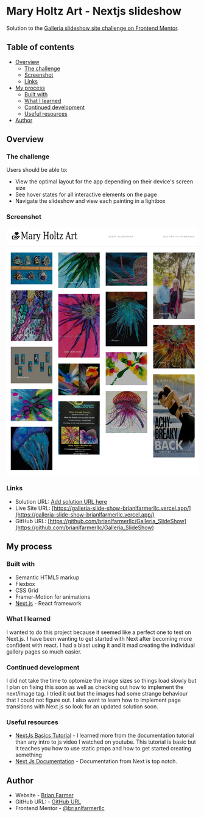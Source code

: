 # Mary Holtz Art - Nextjs slideshow

Solution to the [Galleria slideshow site challenge on Frontend Mentor](https://www.frontendmentor.io/challenges/galleria-slideshow-site-tEA4pwsa6).

## Table of contents

- [Overview](#overview)
  - [The challenge](#the-challenge)
  - [Screenshot](#screenshot)
  - [Links](#links)
- [My process](#my-process)
  - [Built with](#built-with)
  - [What I learned](#what-i-learned)
  - [Continued development](#continued-development)
  - [Useful resources](#useful-resources)
- [Author](#author)

## Overview

### The challenge

Users should be able to:

- View the optimal layout for the app depending on their device's screen size
- See hover states for all interactive elements on the page
- Navigate the slideshow and view each painting in a lightbox

### Screenshot

![](https://raw.githubusercontent.com/biomassives/maryholtz_art_react_slideshow/main/Screenshot%202023-03-03%20at%2017-56-31%20Mary%20Holtz%20Art.png)


### Links

- Solution URL: [Add solution URL here](https://your-solution-url.com)
- Live Site URL: [https://galleria-slide-show-brianlfarmerllc.vercel.app/](https://galleria-slide-show-brianlfarmerllc.vercel.app/)
- GitHub URL: [https://github.com/brianlfarmerllc/Galleria_SlideShow](https://github.com/brianlfarmerllc/Galleria_SlideShow)

## My process

### Built with

- Semantic HTML5 markup
- Flexbox
- CSS Grid
- Framer-Motion for animations
- [Next.js](https://nextjs.org/) - React framework

### What I learned

I wanted to do this project because it seemed like a perfect one to test on Next.js. I have been wanting to get started with Next after becoming more confident with react. I had a blast using it and it mad creating the individual gallery pages so much easier.

### Continued development

I did not take the time to optomize the image sizes so things load slowly but I plan on fixing this soon as well as checking out how to implement the next/image tag. I tried it out but the images had some strange behaviour that I could not figure out. I also want to learn how to implement page transitions with Next js so look for an updated solution soon.

### Useful resources

- [NextJs Basics Tutorial](https://nextjs.org/learn/basics/create-nextjs-app?utm_source=next-site&utm_medium=homepage-cta&utm_campaign=next-website) - I learned more from the documentation tutorial than any intro to js video I watched on youtube. This tutorial is basic but it teaches you how to use static props and how to get started creating something
- [Next Js Documentation](https://nextjs.org/docs/getting-started) - Documentation from Next is top notch.

## Author

- Website - [Brian Farmer](https://brianfarmerwebdev.netlify.app)
- GitHub URL: - [GitHub URL](https://github.com/brianlfarmerllc)
- Frontend Mentor - [@brianlfarmerllc](https://www.frontendmentor.io/profile/brianlfarmerllc)
